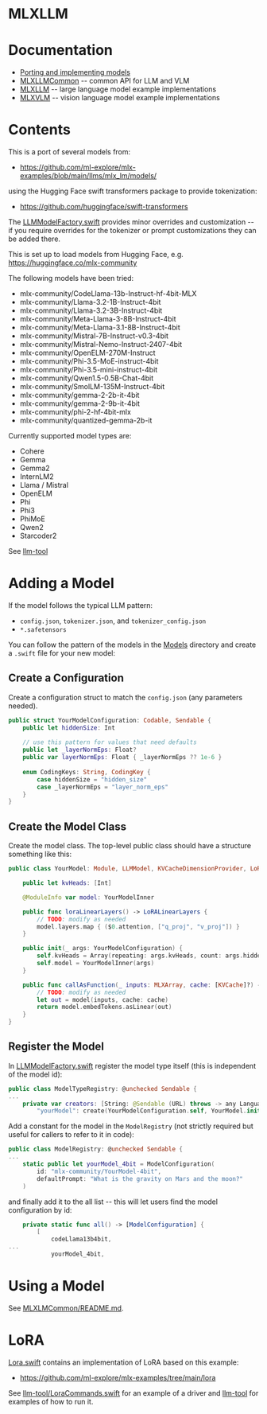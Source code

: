 # MLXLLM

# Documentation

- [Porting and implementing models](https://swiftpackageindex.com/ml-explore/mlx-swift-examples/main/documentation/mlxlmcommon/porting)
- [MLXLLMCommon](https://swiftpackageindex.com/ml-explore/mlx-swift-examples/main/documentation/mlxlmcommon) -- common API for LLM and VLM
- [MLXLLM](https://swiftpackageindex.com/ml-explore/mlx-swift-examples/main/documentation/mlxllm) -- large language model example implementations
- [MLXVLM](https://swiftpackageindex.com/ml-explore/mlx-swift-examples/main/documentation/mlxvlm) -- vision language model example implementations

# Contents

This is a port of several models from:

- https://github.com/ml-explore/mlx-examples/blob/main/llms/mlx_lm/models/

using the Hugging Face swift transformers package to provide tokenization:

- https://github.com/huggingface/swift-transformers

The [LLMModelFactory.swift](LLMModelFactory.swift) provides minor overrides and customization --
if you require overrides for the tokenizer or prompt customizations they can be
added there.

This is set up to load models from Hugging Face, e.g. https://huggingface.co/mlx-community

The following models have been tried:

- mlx-community/CodeLlama-13b-Instruct-hf-4bit-MLX
- mlx-community/Llama-3.2-1B-Instruct-4bit
- mlx-community/Llama-3.2-3B-Instruct-4bit
- mlx-community/Meta-Llama-3-8B-Instruct-4bit
- mlx-community/Meta-Llama-3.1-8B-Instruct-4bit
- mlx-community/Mistral-7B-Instruct-v0.3-4bit
- mlx-community/Mistral-Nemo-Instruct-2407-4bit
- mlx-community/OpenELM-270M-Instruct
- mlx-community/Phi-3.5-MoE-instruct-4bit
- mlx-community/Phi-3.5-mini-instruct-4bit
- mlx-community/Qwen1.5-0.5B-Chat-4bit
- mlx-community/SmolLM-135M-Instruct-4bit
- mlx-community/gemma-2-2b-it-4bit
- mlx-community/gemma-2-9b-it-4bit
- mlx-community/phi-2-hf-4bit-mlx
- mlx-community/quantized-gemma-2b-it

Currently supported model types are:

- Cohere
- Gemma
- Gemma2
- InternLM2
- Llama / Mistral
- OpenELM
- Phi
- Phi3
- PhiMoE
- Qwen2
- Starcoder2

See [llm-tool](../../Tools/llm-tool)

# Adding a Model

If the model follows the typical LLM pattern:

- `config.json`, `tokenizer.json`, and `tokenizer_config.json`
- `*.safetensors`

You can follow the pattern of the models in the [Models](Models) directory
and create a `.swift` file for your new model:

## Create a Configuration

Create a configuration struct to match the `config.json` (any parameters needed).

```swift
public struct YourModelConfiguration: Codable, Sendable {
    public let hiddenSize: Int
    
    // use this pattern for values that need defaults
    public let _layerNormEps: Float?
    public var layerNormEps: Float { _layerNormEps ?? 1e-6 }
    
    enum CodingKeys: String, CodingKey {
        case hiddenSize = "hidden_size"
        case _layerNormEps = "layer_norm_eps"
    }
}
```

## Create the Model Class

Create the model class.  The top-level public class should have a
structure something like this:

```swift
public class YourModel: Module, LLMModel, KVCacheDimensionProvider, LoRAModel {

    public let kvHeads: [Int]

    @ModuleInfo var model: YourModelInner

    public func loraLinearLayers() -> LoRALinearLayers {
        // TODO: modify as needed
        model.layers.map { ($0.attention, ["q_proj", "v_proj"]) }
    }

    public init(_ args: YourModelConfiguration) {
        self.kvHeads = Array(repeating: args.kvHeads, count: args.hiddenLayers)
        self.model = YourModelInner(args)
    }

    public func callAsFunction(_ inputs: MLXArray, cache: [KVCache]?) -> MLXArray {
        // TODO: modify as needed
        let out = model(inputs, cache: cache)
        return model.embedTokens.asLinear(out)
    }
}
```

## Register the Model

In [LLMModelFactory.swift](LLMModelFactory.swift) register the model type itself
(this is independent of the model id):

```swift
public class ModelTypeRegistry: @unchecked Sendable {
...
    private var creators: [String: @Sendable (URL) throws -> any LanguageModel] = [
        "yourModel": create(YourModelConfiguration.self, YourModel.init),
```

Add a constant for the model in the `ModelRegistry` (not strictly required but useful
for callers to refer to it in code):

```swift
public class ModelRegistry: @unchecked Sendable {
...
    static public let yourModel_4bit = ModelConfiguration(
        id: "mlx-community/YourModel-4bit",
        defaultPrompt: "What is the gravity on Mars and the moon?"
    )
```

and finally add it to the all list -- this will let users find the model
configuration by id:

```swift
    private static func all() -> [ModelConfiguration] {
        [
            codeLlama13b4bit,
...
            yourModel_4bit,
```

# Using a Model

See [MLXLMCommon/README.md](../MLXLMCommon/README.md#using-a-model).

# LoRA

[Lora.swift](Lora.swift) contains an implementation of LoRA based on this example:

- https://github.com/ml-explore/mlx-examples/tree/main/lora

See [llm-tool/LoraCommands.swift](../../Tools/llm-tool/LoraCommands.swift) for an example of a driver and
[llm-tool](../../Tools/llm-tool) for examples of how to run it.
